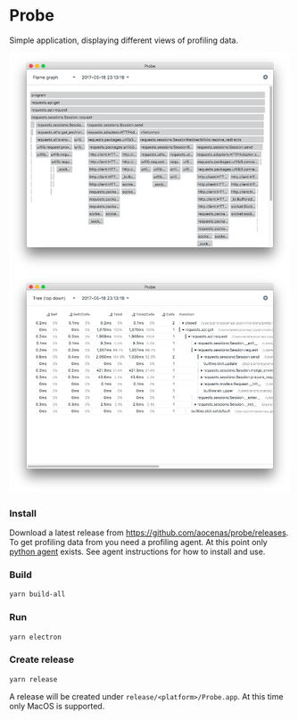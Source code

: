 # Probe
Simple application, displaying different views of profiling data.

![Flame Chart](https://raw.githubusercontent.com/aocenas/probe/master/assets/flame.png)
![Top Down](https://raw.githubusercontent.com/aocenas/probe/master/assets/top_down.png)

### Install
Download a latest release from https://github.com/aocenas/probe/releases. To get
profiling data from you need a profiling agent. At this point only
[python agent](https://github.com/aocenas/probe-agent-py) exists. See agent
instructions for how to install and use.

### Build
```bash
yarn build-all
```

### Run
```bash
yarn electron
```

### Create release
```bash
yarn release
```

A release will be created under `release/<platform>/Probe.app`. At this time
only MacOS is supported.
